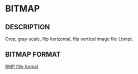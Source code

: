 # BITMAP
## DESCRIPTION
Crop, gray-scale, flip horizontal, flip vertical image file (.bmp).
## BITMAP FORMAT
[BMP fille format](https://en.wikipedia.org/wiki/BMP_file_format)
